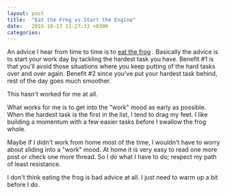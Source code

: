```yaml
---
layout: post
title:  "Eat the Frog vs Start the Engine"
date:   2016-10-17 11:27:33 +0300
categories:
---
```


An advice I hear from time to time is to [eat the frog](http://www.briantracy.com/blog/time-management/the-truth-about-frogs/)
. Basically the advice is to start your work day by tackling the hardest task
you have. Benefit #1 is that you'll avoid those situations where you keep putting of the hard tasks over and over again. Benefit #2 since you've put your hardest task behind, rest of the day goes much smoother.

This hasn't worked for me at all.

What works for me is to get into the "work" mood as early as possible. When
the hardest task is the first in the list, I tend to drag my feet. I like building a momentum with a few easier tasks before I swallow the frog whole.

Maybe if I didn't work from home most of the time, I wouldn't have to worry about sliding into a "work" mood. At home it is very easy to read one more post or check one more thread. So I do what I have to do; respect my path of least resistance.

I don't think eating the frog is bad advice at all. I just need to warm up a bit before I do.
